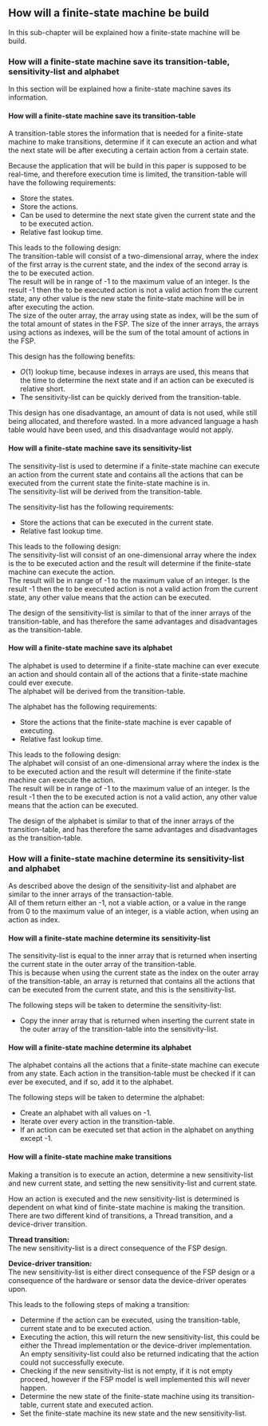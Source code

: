 <!-- # Research -->

## How will a finite-state machine be build

In this sub-chapter will be explained how a finite-state machine will be build.

### How will a finite-state machine save its transition-table, sensitivity-list and alphabet

In this section will be explained how a finite-state machine saves its information.

#### How will a finite-state machine save its transition-table

A transition-table stores the information that is needed for a finite-state machine to make transitions, determine if it can execute an action and what the next state will be after executing a certain action from a certain state.

Because the application that will be build in this paper is supposed to be real-time, and therefore execution time is limited, the transition-table will have the following requirements:

- Store the states.
- Store the actions.
- Can be used to determine the next state given the current state and the to be executed action.
- Relative fast lookup time.

This leads to the following design:  
The transition-table will consist of a two-dimensional array, where the index of the first array is the current state, and the index of the second array is the to be executed action.  
The result will be in range of -1 to the maximum value of an integer. Is the result -1 then the to be executed action is not a valid action from the current state, any other value is the new state the finite-state machine will be in after executing the action.  
The size of the outer array, the array using state as index, will be the sum of the total amount of states in the FSP.
The size of the inner arrays, the arrays using actions as indexes, will be the sum of the total amount of actions in the FSP.

This design has the following benefits:

- $O(1)$ lookup time, because indexes in arrays are used, this means that the time to determine the next state and if an action can be executed is relative short.
- The sensitivity-list can be quickly derived from the transition-table.

This design has one disadvantage, an amount of data is not used, while still being allocated, and therefore wasted.
In a more advanced language a hash table would have been used, and this disadvantage would not apply.

#### How will a finite-state machine save its sensitivity-list

The sensitivity-list is used to determine if a finite-state machine can execute an action from the current state and contains all the actions that can be executed from the current state the finite-state machine is in.  
The sensitivity-list will be derived from the transition-table.

The sensitivity-list has the following requirements:

- Store the actions that can be executed in the current state.
- Relative fast lookup time.

This leads to the following design:  
The sensitivity-list will consist of an one-dimensional array where the index is the to be executed action and the result will determine if the finite-state machine can execute the action.  
The result will be in range of -1 to the maximum value of an integer. Is the result -1 then the to be executed action is not a valid action from the current state, any other value means that the action can be executed.

The design of the sensitivity-list is similar to that of the inner arrays of the transition-table, and has therefore the same advantages and disadvantages as the transition-table.

#### How will a finite-state machine save its alphabet

The alphabet is used to determine if a finite-state machine can ever execute an action and should contain all of the actions that a finite-state machine could ever execute.  
The alphabet will be derived from the transition-table.

The alphabet has the following requirements:

- Store the actions that the finite-state machine is ever capable of executing.
- Relative fast lookup time.

This leads to the following design:  
The alphabet will consist of an one-dimensional array where the index is the to be executed action and the result will determine if the finite-state machine can execute the action.  
The result will be in range of -1 to the maximum value of an integer. Is the result -1 then the to be executed action is not a valid action, any other value means that the action can be executed.

The design of the alphabet is similar to that of the inner arrays of the transition-table, and has therefore the same advantages and disadvantages as the transition-table.

### How will a finite-state machine determine its sensitivity-list and alphabet

As described above the design of the sensitivity-list and alphabet are similar to the inner arrays of the transaction-table.  
All of them return either an -1, not a viable action, or a value in the range from 0 to the maximum value of an integer, is a viable action, when using an action as index.

#### How will a finite-state machine determine its sensitivity-list

The sensitivity-list is equal to the inner array that is returned when inserting the current state in the outer array of the transition-table.  
This is because when using the current state as the index on the outer array of the transition-table, an array is returned that contains all the actions that can be executed from the current state, and this is the sensitivity-list.

The following steps will be taken to determine the sensitivity-list:

- Copy the inner array that is returned when inserting the current state in the outer array of the transition-table into the sensitivity-list.

#### How will a finite-state machine determine its alphabet

The alphabet contains all the actions that a finite-state machine can execute from any state. Each action in the transition-table must be checked if it can ever be executed, and if so, add it to the alphabet.

The following steps will be taken to determine the alphabet:

- Create an alphabet with all values on -1.
- Iterate over every action in the transition-table.
- If an action can be executed set that action in the alphabet on anything except -1.

#### How will a finite-state machine make transitions

Making a transition is to execute an action, determine a new sensitivity-list and new current state, and setting the new sensitivity-list and current state.

How an action is executed and the new sensitivity-list is determined is dependent on what kind of finite-state machine is making the transition. There are two different kind of transitions, a Thread transition, and a device-driver transition.

**Thread transition:**  
The new sensitivity-list is a direct consequence of the FSP design.

**Device-driver transition:**  
The new sensitivity-list is either direct consequence of the FSP design or a consequence of the hardware or sensor data the device-driver operates upon.

This leads to the following steps of making a transition:

- Determine if the action can be executed, using the transition-table, current state and to be executed action.
- Executing the action, this will return the new sensitivity-list, this could be either the Thread implementation or the device-driver implementation. An empty sensitivity-list could also be returned indicating that the action could not successfully execute.
- Checking if the new sensitivity-list is not empty, if it is not empty proceed, however if the FSP model is well implemented this will never happen.
- Determine the new state of the finite-state machine using its transition-table, current state and executed action.
- Set the finite-state machine its new state and the new sensitivity-list.